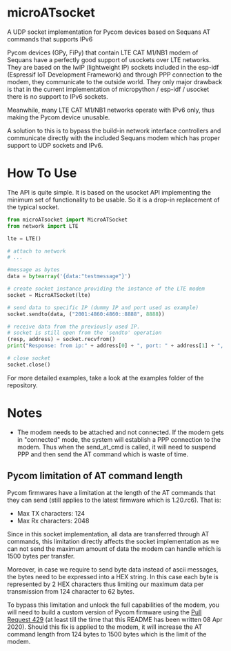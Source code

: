 # microATsocket
A UDP socket implementation for Pycom devices based on Sequans AT commands that supports IPv6

Pycom devices (GPy, FiPy) that contain LTE CAT M1/NB1 modem of Sequans have a perfectly good support of usockets over LTE networks. They are based on the lwIP (lightweight IP) sockets included in the esp-idf (Espressif IoT Development Framework) and through PPP connection to the modem, they communicate to the outside world. They only major drawback is that in the current implementation of micropython / esp-idf / usocket there is no support to IPv6 sockets.

Meanwhile, many LTE CAT M1/NB1 networks operate with IPv6 only, thus making the Pycom device unusable.

A solution to this is to bypass the build-in network interface controllers and communicate directly with the included Sequans modem which has proper support to UDP sockets and IPv6.

# How To Use

The API is quite simple. It is based on the usocket API implementing the minimum set of functionality to be usable. So it is a drop-in replacement of the typical socket.

```python
from microATsocket import MicroATSocket
from network import LTE

lte = LTE()

# attach to network
# ...

#message as bytes
data = bytearray('{data:"testmessage"}')

# create socket instance providing the instance of the LTE modem
socket = MicroATSocket(lte)

# send data to specific IP (dummy IP and port used as example)
socket.sendto(data, ("2001:4860:4860::8888", 8888))

# receive data from the previously used IP.
# socket is still open from the 'sendto' operation
(resp, address) = socket.recvfrom()
print("Response: from ip:" + address[0] + ", port: " + address[1] + ", data: " + resp)

# close socket
socket.close()

```

For more detailed examples, take a look at the examples folder of the repository.

# Notes

* The modem needs to be attached and not connected. If the modem gets in "connected" mode, the system will establish a PPP connection to the modem. Thus when the send_at_cmd is called, it will need to suspend PPP and then send the AT command which is waste of time.

## Pycom limitation of AT command length

Pycom firmwares have a limitation at the length of the AT commands that they can send (still applies to the latest firmware which is 1.20.rc6).
That is:
* Max TX characters: 124
* Max Rx characters: 2048

Since in this socket implementation, all data are transferred through AT commands, this limitation directly affects the socket implementation as we can not send the maximum amount of data the modem can handle which is 1500 bytes per transfer.

Moreover, in case we require to send byte data instead of ascii messages, the bytes need to be expressed into a HEX string. In this case each byte is represented by 2 HEX characters thus limiting our maximum data per transmission from 124 character to 62 bytes.

To bypass this limitation and unlock the full capabilities of the modem, you will need to build a custom version of Pycom firmware using the [Pull Request 429](https://github.com/pycom/pycom-micropython-sigfox/pull/429) (at least till the time that this README has been written 08 Apr 2020). Should this fix is applied to the modem, it will increase the AT command length from 124 bytes to 1500 bytes which is the limit of the modem.
